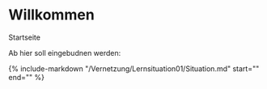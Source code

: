 # Willkommen
Startseite

Ab hier soll eingebudnen werden:

{%
   include-markdown "/Vernetzung/Lernsituation01/Situation.md"
   start="<!--include-start-->"
   end="<!--include-end-->"
%}
